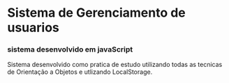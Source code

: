 # Sistema de Gerenciamento de usuarios

### sistema desenvolvido em javaScript

Sistema desenvolvido como pratica de estudo utilizando todas as tecnicas de Orientação a Objetos e utlizando LocalStorage.